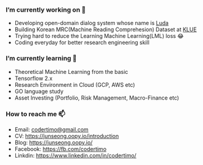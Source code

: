 ### I’m currently working on 🔭 

- Developing open-domain dialog system whose name is [Luda](https://luda.ai/)
- Building Korean MRC(Machine Reading Comprehesion) Dataset at [KLUE](https://klue-benchmark.com/) 
- Trying hard to reduce the Learning Machine Learning(LML) loss 😂
- Coding everyday for better research engineering skill

### I’m currently learning 🌱

- Theoretical Machine Learning from the basic
- Tensorflow 2.x
- Research Environment in Cloud (GCP, AWS etc)
- GO language study
- Asset Investing (Portfolio, Risk Management, Macro-Finance etc)

### How to reach me 📫

- Email: [codertimo@gmail.com](mailto:codertimo@gmail.com)
- CV: https://junseong.oopy.io/introduction
- Blog: https://junseong.oopy.io/
- Facebook: https://fb.com/codertimo
- Linkdin: https://www.linkedin.com/in/codertimo/
